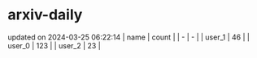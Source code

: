 # arxiv-daily
updated on 2024-03-25 06:22:14
| name | count |
| - | - |
| user_1 | 46 |
| user_0 | 123 |
| user_2 | 23 |
